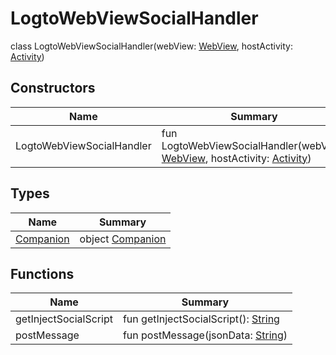 # LogtoWebViewSocialHandler


class LogtoWebViewSocialHandler(webView: [WebView](https://developer.android.com/reference/kotlin/android/webkit/WebView.html), hostActivity: [Activity](https://developer.android.com/reference/kotlin/android/app/Activity.html))

## Constructors

| Name  | Summary |
|---|---|
| LogtoWebViewSocialHandler | fun LogtoWebViewSocialHandler(webView: [WebView](https://developer.android.com/reference/kotlin/android/webkit/WebView.html), hostActivity: [Activity](https://developer.android.com/reference/kotlin/android/app/Activity.html)) |

## Types

| Name | Summary |
|---|---|
| [Companion](-companion/index.md) | object [Companion](-companion/index.md) |

## Functions

| Name | Summary |
|---|---|
| getInjectSocialScript | fun getInjectSocialScript(): [String](https://kotlinlang.org/api/latest/jvm/stdlib/kotlin/-string/index.html) |
| postMessage | fun postMessage(jsonData: [String](https://kotlinlang.org/api/latest/jvm/stdlib/kotlin/-string/index.html)) |
